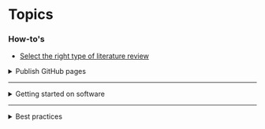 # Topics

### How-to's
- [Select the right type of literature review](https://rightreview.knowledgetranslation.net/site/methods)
<details>
<Summary>Publish GitHub pages</Summary>

Note: this is possible only when repository is public   

```Settings``` > ```Pages``` > ```Deploy```

</details>

<hr>
<details>
<summary>Getting started on software</summary>

## Bash <a id='gitbash'></a>
<details>

> Git Bash is an application for Microsoft Windows environments which provides an emulation layer for a Git command line experience. Bash is an acronym for Bourne Again Shell. A shell is a terminal application used to interface with an operating system through written commands.

You may need to install ```Anaconda 3``` first.

On Windows: ```START > Anaconda3 > Git Bash```

To change into a directory (i.e. folder location), use ```cd```, e.g.:
```
cd /o/BCCDC/Groups/Analytics/Data Science and Innovation/GitRepositories
```

To make a new directory, use ```mkdir```
```
mkdir /o/BCCDC/Groups/new_group
```
</details>

## Conda
<details>

### Create virtual environment with latest R and Git on your desktop station 

Warning: Local R version vs. version on server

1. Anaconda Powershell
2. Create virtual environment (VE) named ```R```
   ```
   conda create --name R R
   ```
3. Activate this VE:
   ```
   conda activate R
   ```
5. Install Git via "anaconda" channel (```-c``` switch; c stands for channel):
   ```
   conda install -c anaconda git
   ```

### Adding other environments in the same VE
<a id="py_packages"></a>

1. Python:
   ```
   conda install python ipython
   ```
   
2. Other Python packages
   ```
   conda install plotly streamlit
   ```
   
### Other Conda commands

[List under construction]

To see what was installed in your VE, issue:
  ```
  conda list
  ```

</details>


 
## Python
<details>

- To install Python and Python packages, [see](#py_packages)  
- To Create/ Update Jupyter kernel for use in Jupyter notebook:
```ipython kernel install --user --name=r3.6-py3.11-streamlit```
  where ```r3.6-py3.11-streamlit``` is the name of the kernel that you may select from on the menu

</details>

## R 
<details>

### Working in R Studio

Summary below adapted from [R Working Group Cookbook](file:///O:/BCCDC/Groups/Analytics/Data%20Science%20and%20Innovation/Research_Development_Training/Training%20and%20Education/Educational%20Development/Sharepoint%20Analytic%20Training/presentation_1.html)

Tools -> Global Options -> **Basic Settings**

1. Workspace: 
- Uncheck “Restore .RData into workspace at startup”
- Change “Save workspace to .RData on exit:” to “Never”

2. History:
- Uncheck “Always save history (even when not saving .RData)”

Tools -> Global Options -> **Code**

3. Editing tab: 
- Check “Insert spaces for tab” and set “Tab width” to 2

4. Display tab: 
- Check “Show margin” and set “Margin column” to 80

5. Saving Tab: 
- Check “Ensure that source files end with newline”
- Check “Strip trailing horizontal whitespace when saving”

6. Diagnostics: 
- Check all boxes

### Environment variables
1. ```U:\R``` points to ```R_USER``` 

2. Add below to your ```.Renviron``` file on a new line:
```R_LIBS_USER=${R_USER}/Library/%v```

### Coding practices & Do's and Don'ts 
- Comments should explain what & why you are doing, not how
- remove outdated comments
- Simple code preferred over complex (likewise its implications on comments)
- Generally 3 types of scripts:
   ```load_```
   ```clean_```
   ```func_```

### Template of a typical R script

```
# Project Information -----------------------------------------------------
# Example Project Name...
#                                               
# Purpose: ...
#                                               
# Author: ...
# Created: YYYY/MM/DD...
# Last Modified By: ...

# Package management ------------------------------------------------------
renv::init()

# Load libraries ----------------------------------------------------------

library("dplyr")
library("ggplot2")
library("purrr")

# Set Directories ---------------------------------------------------------

profile_folder <- paste0(getwd(), "/")

script_folder <- paste0(profile_folder, "script/")
function_folder <- paste0(script_folder, "function/")
data_folder <- paste0(profile_folder, "data/")
document_folder <- paste0(profile_folder, "document/")
output_folder <- paste0(profile_folder, "output/")

# Set Global Variables ----------------------------------------------------

# Example p-value threshold for surveillance
p_val <- 0.05

# User Written Functions --------------------------------------------------

source(paste0(function_folder, "fn_custom_func_1.R"))
source(paste0(function_folder, "fn_custom_func_2.R"))
source(paste0(function_folder, "fn_custom_func_3.R"))

# Run Scripts -------------------------------------------------------------

# Load data
source(paste0(script_folder, "load.R"))

# Clean data
source(paste0(script_folder, "clean.R"))

# Perform analysis
source(paste0(script_folder, "do_analysis.R"))
```

</details>

### Git
<details>
See [notes](git.md)
</details>
</details>
      
<hr>

<details>
<Summary>Best practices</Summary>

## Organization

### Naming files and folders

1. Use Universal Naming Convention (UNC) instead of dos path

      - An example in R:
      ```
      sys.setenv(RENV_PATHS_CACHE = "\\phsabc.ebcnet.ca\BCCDC\Groups\Analytics_Resources\Coding\R\global_renv\cache")
      ```
      
      - Below will work in Windows' ```File Explorer```
      ```//phsabc/root/BCCDC/Groups/Analytics_Resources/```

2. Folder namng: replace white space with underscore 
      e.g. UNC path   
      ```
      /o/BCCDC/Groups/Analytics/Data_Analysts
      ```
      When spaces are used in a folder name, the UNC of such folder would require additional escape characters (e.g. back slash), e.g.:  
      ```
      /o/BCCDC/Groups/Analytics/Data\ Science\ and\ Innovation/
      ```

## Processes
- inter-team communication
- intra-team communication
  
## Documentation 

## Coding practices (not specific to programming language)
1. List packages at the top

2. Ideally, use nouns when naming variables and verbs when naming functions:
```
# Good
example_text <- example_function(
  first_argument = "Some text",
  second_argument = "More text"
)
```

```
# Bad
some.really.long.dot.separated.name <- MyCoolFunction(FirstArgument = 'Some text', second.argument = 'More text')
```

## Dash boarding best practices
[Under construnction](training/dashboards.md)
 
</details>

